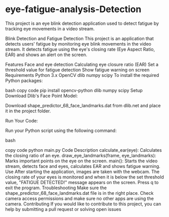# eye-fatigue-analysis-Detection
This project is an eye blink detection application used to detect fatigue by tracking eye movements in a video stream.

Blink Detection and Fatigue Detection
This project is an application that detects users' fatigue by monitoring eye blink movements in the video stream. It detects fatigue using the eye's closing rate (Eye Aspect Ratio, EAR) and shows an alert on the screen.

Features
Face and eye detection
Calculating eye closure ratio (EAR)
Set a threshold value for fatigue detection
Show fatigue warning on screen
Requirements
Python 3.x
OpenCV
dlib
numpy
scipy
To install the required Python packages:

bash
copy code
pip install opencv-python dlib numpy scipy
Setup
Download Dlib's Face Point Model:

Download shape_predictor_68_face_landmarks.dat from dlib.net and place it in the project folder.

Run Your Code:

Run your Python script using the following command:

bash

copy code
python main.py
Code Description
calculate_ear(eye): Calculates the closing ratio of an eye.
draw_eye_landmarks(frame, eye_landmarks): Marks important points on the eye on the screen.
main(): Starts the video stream, detects face and eyes, calculates EAR and shows fatigue warning.
Use
After starting the application, images are taken with the webcam.
The closing rate of your eyes is monitored and when it is below the set threshold value, "FATIGUE DETECTED!" message appears on the screen.
Press q to exit the program.
Troubleshooting
Make sure the shape_predictor_68_face_landmarks.dat file is in the right place.
Check camera access permissions and make sure no other apps are using the camera.
Contributing
If you would like to contribute to this project, you can help by submitting a pull request or solving open issues
